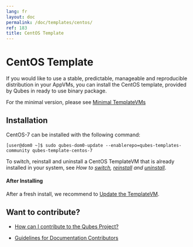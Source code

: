 ```yaml
---
lang: fr
layout: doc
permalink: /doc/templates/centos/
ref: 183
title: CentOS Template
---
```


# CentOS Template

If you would like to use a stable, predictable, manageable and reproducible distribution in your AppVMs, you can install the CentOS template, provided by Qubes in ready to use binary package.

For the minimal version, please see [Minimal TemplateVMs](/doc/templates/minimal/)


## Installation

CentOS-7 can be installed with the following command:

    [user@dom0 ~]$ sudo qubes-dom0-update --enablerepo=qubes-templates-community qubes-template-centos-7

To switch, reinstall and uninstall a CentOS TemplateVM that is already installed in your system, see *How to [switch], [reinstall] and [uninstall]*.

#### After Installing

After a fresh install, we recommend to [Update the TemplateVM](/doc/software-update-vm/).

## Want to contribute?

*   [How can I contribute to the Qubes Project?](/doc/contributing/)

*   [Guidelines for Documentation Contributors](/doc/doc-guidelines/)

[switch]: /doc/templates/#switching
[reinstall]: /doc/reinstall-template/
[uninstall]: /doc/templates/#uninstalling
